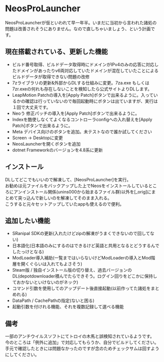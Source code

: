 # NeosProLauncher

NeosProLauncherが仮といわれて早一年半。いまだに当初から言われた諸処の問題は改善されそうにありません。なので直しちゃいましょう、という計画です。

## 現在搭載されている、更新した機能

- ビルド番号取得、ビルドデータ取得時にドメインがIPv4のみの応答に対応したドメインがあったりv6両対応していたドメインが混在していたことによるビルドデータが取得できない問題の改修
- 7zライブラリの更新&外部からDLする仕組みに変更。7za.exe もしくは7zr.exeの何れも存在しないことを検知したら公式サイトよりDLします。
- LeapMotion Patchの導入を[Apply Patch]ボタンで出来るように。入っているかの確認は行っていないので毎回起動時にボタンは出ていますが、実行は１回で大丈夫です。
- Neoう 修正パッチの導入を[Apply Patch]ボタンで出来るように。
- Indexを酷使しなくてよくなるコントローラconfigへの入れ替えを[Apply Patch]ボタンで出来るように。
- Meta デバイス向けのボタンを追加。未テストなので誰か試してください
- Screen -> Desktopに変更
- NeosLauncherを開くボタンを追加
- dotnet Frameworkのバージョンを4.8系に更新

## インストール

DLしてどこでもいいので解凍して、[NeosProLauncher]を実行。  
お勧めは元ファイルをバックアップした上でNeosをインストールしているところにアンインストール関係(unins000から始まるファイル群)以外を[_orig]にまとめて突っ込んで新しいのを解凍してそのまま入れる。  
こうすると元々セットアップしていたappも使えるので便利。 
## 追加したい機能

- SRanipal SDKの更新(入れたけどzipの解凍がうまくできないので回してない)
- 日本語化(日本語のみにするのはできるけど英語と共用となるとどうするんでしたっけとなる)
- ModLoader導入補助(一覧まではいらないけどModLoaderの導入とMod階層を開くぐらいは入れてもよさそう)
- Steam版 / 独自インストール版の切り替え、過去バージョンのDL(depotdownloader積んでたらできそう。ログイン回りをどこかに保持しておかないといけないのがネック) 
- コマンド引数を使用してのアップデート後直接起動(以前作ってた諸処をまとめれる)
- DataPath / CachePathの指定(ないと困る)
- 起動引数を付けれる機能、それを複数記録して選べる機能

## 備考
一部のアンチウイルスソフトにてトロイの木馬と誤検知されているようです。  
今のところは「例外に追加」で対応してもらうか、自分でビルドしてください。  
手元で確認したときには問題なかったのですが念のためチェックサムは回すようにしてください。
